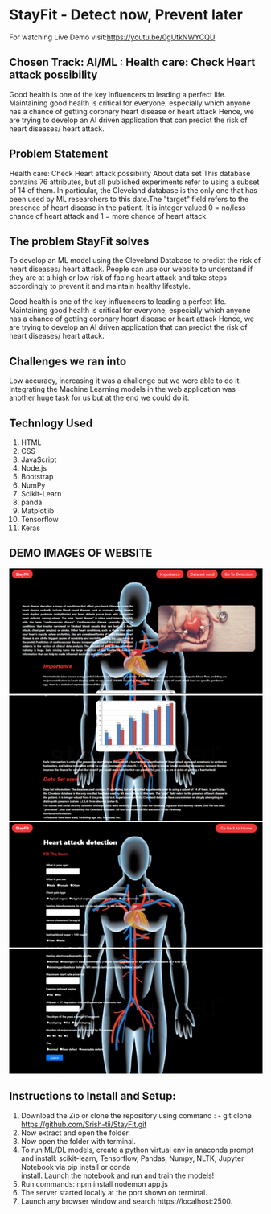 # StayFit - Detect now, Prevent later
For watching Live Demo visit:https://youtu.be/0gUtkNWYCQU

## Chosen Track: AI/ML : Health care: Check Heart attack possibility
Good health is one of the key influencers to leading a perfect life. Maintaining good health is critical for everyone, especially which anyone has a chance of getting coronary heart disease or heart attack
Hence, we are trying to develop an AI driven application that can predict the risk of heart diseases/ heart attack.

## Problem Statement
Health care: Check Heart attack possibility
About data set
This database contains 76 attributes, but all published experiments refer to using a subset of 14 of them. In particular, the Cleveland database is the only one that has been used by ML researchers to
this date.The "target" field refers to the presence of heart disease in the patient. It is integer valued 0 = no/less chance of heart attack and 1 = more chance of heart attack.

## The problem StayFit solves
To develop an ML model using the Cleveland Database to predict the risk of heart diseases/ heart attack. People can use our website to understand if they are at a high or low risk of facing heart attack and take steps accordingly to prevent it and maintain healthy lifestyle.

Good health is one of the key influencers to leading a perfect life. Maintaining good health is critical for everyone, especially which anyone has a chance of getting coronary heart disease or heart attack
Hence, we are trying to develop an AI driven application that can predict the risk of heart diseases/ heart attack.

## Challenges we ran into
Low accuracy, increasing it was a challenge but we were able to do it.
Integrating the Machine Learning models in the web application was another huge task for us but at the end we could do it.

## Technlogy Used
1. HTML
2. CSS
3. JavaScript
4. Node.js
5. Bootstrap
6. NumPy
7. Scikit-Learn
8. panda
9. Matplotlib
10. Tensorflow
11. Keras

## DEMO IMAGES OF WEBSITE
![](https://github.com/Srish-tii/StayFit/blob/main/img1.PNG)
![](https://github.com/Srish-tii/StayFit/blob/main/img2.PNG)
![](https://github.com/Srish-tii/StayFit/blob/main/img3.PNG)
![](https://github.com/Srish-tii/StayFit/blob/main/img4.PNG)

## Instructions to Install and Setup:
1. Download the Zip or clone the repository using command : - git clone  https://github.com/Srish-tii/StayFit.git 
2. Now extract and open the folder.
3. Now open the folder with terminal.
4. To run ML/DL models, create a python virtual env in anaconda prompt and install: scikit-learn, Tensorflow, Pandas, Numpy, NLTK, Jupyter Notebook via pip install or conda   
install. Launch the notebook and run and train the models!
6. Run commands: npm install nodemon app.js
7. The server started locally at the port shown on terminal.
8. Launch any browser window and search https://localhost:2500.


